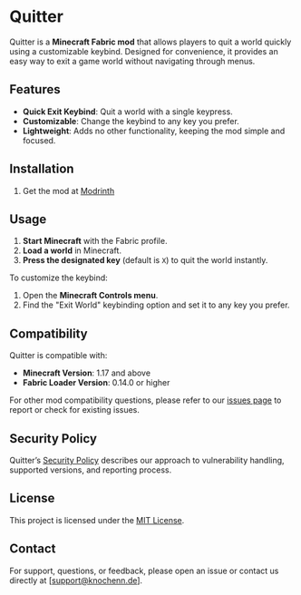 # Quitter

Quitter is a **Minecraft Fabric mod** that allows players to quit a world quickly using a customizable keybind. Designed for convenience, it provides an easy way to exit a game world without navigating through menus.

## Features

- **Quick Exit Keybind**: Quit a world with a single keypress.
- **Customizable**: Change the keybind to any key you prefer.
- **Lightweight**: Adds no other functionality, keeping the mod simple and focused.

## Installation

1. Get the mod at [Modrinth](https://modrinth.com/mod/quitter)

## Usage

1. **Start Minecraft** with the Fabric profile.
2. **Load a world** in Minecraft.
3. **Press the designated key** (default is `X`) to quit the world instantly.

To customize the keybind:
1. Open the **Minecraft Controls menu**.
2. Find the "Exit World" keybinding option and set it to any key you prefer.

## Compatibility

Quitter is compatible with:
- **Minecraft Version**: 1.17 and above
- **Fabric Loader Version**: 0.14.0 or higher

For other mod compatibility questions, please refer to our [issues page](https://github.com/yourusername/quitter/issues) to report or check for existing issues.

## Security Policy

Quitter’s [Security Policy](SECURITY.md) describes our approach to vulnerability handling, supported versions, and reporting process.

## License

This project is licensed under the [MIT License](LICENSE).

## Contact

For support, questions, or feedback, please open an issue or contact us directly at [support@knochenn.de].
